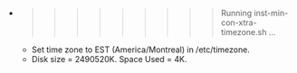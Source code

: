 * >>>>>>>>> Running inst-min-con-xtra-timezone.sh ...
  * Set time zone to EST (America/Montreal) in /etc/timezone.
  * Disk size = 2490520K. Space Used = 4K.
